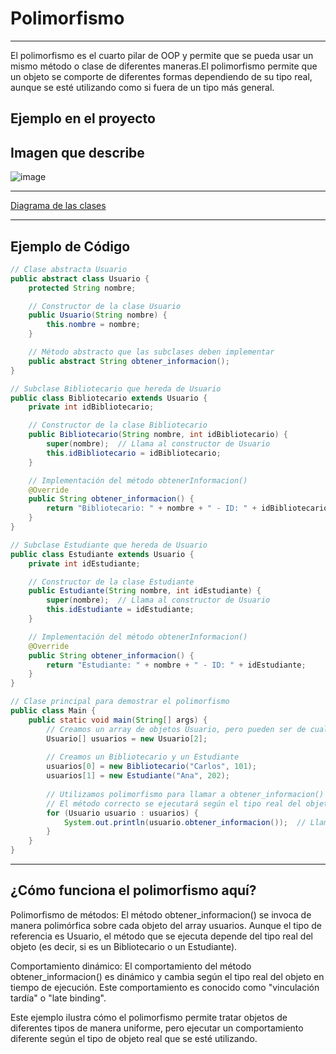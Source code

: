 # Polimorfismo 
____________________________________________________________________________________________

El polimorfismo es el cuarto pilar de OOP y permite que se pueda usar un mismo método o clase de diferentes maneras.El polimorfismo permite que un objeto se comporte de diferentes formas dependiendo de su tipo real, aunque se esté utilizando como si fuera de un tipo más general.


## Ejemplo en el proyecto 

## Imagen que describe
![image](https://github.com/user-attachments/assets/683b7423-479a-4053-8086-377bb95b6a35)

____________________________________________________________________________________________
[Diagrama de las clases](https://docs.google.com/presentation/d/1hRUJWvK62TNMjvtD5F0mrpfBQo8xms379FoKEji9zoo/edit#slide=id.p) 
____________________________________________________________________________________________
## Ejemplo de Código 
```java
// Clase abstracta Usuario
public abstract class Usuario {
    protected String nombre;

    // Constructor de la clase Usuario
    public Usuario(String nombre) {
        this.nombre = nombre;
    }

    // Método abstracto que las subclases deben implementar
    public abstract String obtener_informacion();
}

// Subclase Bibliotecario que hereda de Usuario
public class Bibliotecario extends Usuario {
    private int idBibliotecario;

    // Constructor de la clase Bibliotecario
    public Bibliotecario(String nombre, int idBibliotecario) {
        super(nombre);  // Llama al constructor de Usuario
        this.idBibliotecario = idBibliotecario;
    }

    // Implementación del método obtenerInformacion()
    @Override
    public String obtener_informacion() {
        return "Bibliotecario: " + nombre + " - ID: " + idBibliotecario;
    }
}

// Subclase Estudiante que hereda de Usuario
public class Estudiante extends Usuario {
    private int idEstudiante;

    // Constructor de la clase Estudiante
    public Estudiante(String nombre, int idEstudiante) {
        super(nombre);  // Llama al constructor de Usuario
        this.idEstudiante = idEstudiante;
    }

    // Implementación del método obtenerInformacion()
    @Override
    public String obtener_informacion() {
        return "Estudiante: " + nombre + " - ID: " + idEstudiante;
    }
}

// Clase principal para demostrar el polimorfismo
public class Main {
    public static void main(String[] args) {
        // Creamos un array de objetos Usuario, pero pueden ser de cualquier tipo de subclase de Usuario
        Usuario[] usuarios = new Usuario[2];
        
        // Creamos un Bibliotecario y un Estudiante
        usuarios[0] = new Bibliotecario("Carlos", 101);
        usuarios[1] = new Estudiante("Ana", 202);
        
        // Utilizamos polimorfismo para llamar a obtener_informacion() en ambos objetos
        // El método correcto se ejecutará según el tipo real del objeto (Bibliotecario o Estudiante)
        for (Usuario usuario : usuarios) {
            System.out.println(usuario.obtener_informacion());  // Llamada polimórfica
        }
    }
}

```
____________________________________________________________________________________________
## ¿Cómo funciona el polimorfismo aquí?  
Polimorfismo de métodos: El método obtener_informacion() se invoca de manera polimórfica sobre cada objeto del array usuarios. Aunque el tipo de referencia es Usuario, el método que se ejecuta depende del tipo real del objeto (es decir, si es un Bibliotecario o un Estudiante).

Comportamiento dinámico: El comportamiento del método obtener_informacion() es dinámico y cambia según el tipo real del objeto en tiempo de ejecución. Este comportamiento es conocido como "vinculación tardía" o "late binding".

Este ejemplo ilustra cómo el polimorfismo permite tratar objetos de diferentes tipos de manera uniforme, pero ejecutar un comportamiento diferente según el tipo de objeto real que se esté utilizando.

